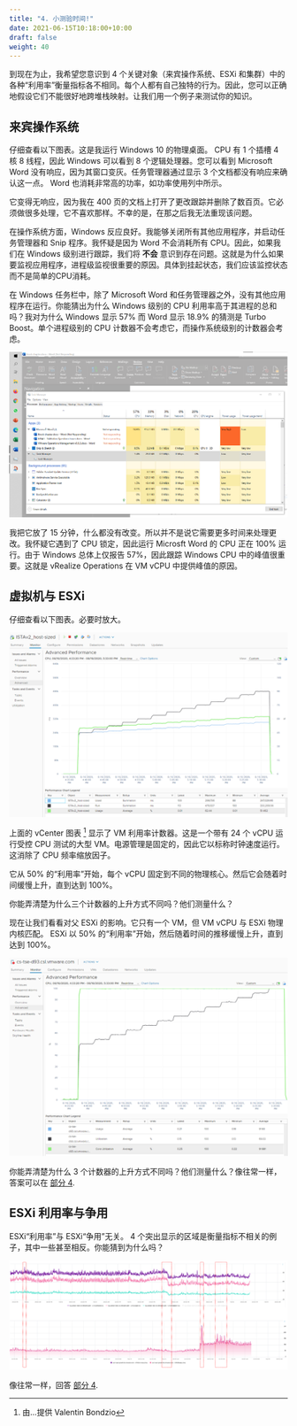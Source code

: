 ```yaml
---
title: "4. 小测验时间!"
date: 2021-06-15T10:18:00+10:00
draft: false
weight: 40
---
```


到现在为止，我希望您意识到 4 个关键对象（来宾操作系统、ESXi 和集群）中的各种“利用率”衡量指标各不相同。每个人都有自己独特的行为。因此，您可以正确地假设它们不能很好地跨堆栈映射。让我们用一个例子来测试你的知识。

## 来宾操作系统

仔细查看以下图表。这是我运行 Windows 10 的物理桌面。 CPU 有 1 个插槽 4 核 8 线程，因此 Windows 可以看到 8 个逻辑处理器。您可以看到 Microsoft Word 没有响应，因为其窗口变灰。任务管理器通过显示 3 个文档都没有响应来确认这一点。 Word 也消耗非常高的功率，如功率使用列中所示。

它变得无响应，因为我在 400 页的文档上打开了更改跟踪并删除了数百页。它必须做很多处理，它不喜欢那样。不幸的是，在那之后我无法重现该问题。

在操作系统方面，Windows 反应良好。我能够关闭所有其他应用程序，并启动任务管理器和 Snip 程序。我怀疑是因为 Word 不会消耗所有 CPU。因此，如果我们在 Windows 级别进行跟踪，我们将 **不会** 意识到存在问题。这就是为什么如果要监视应用程序，进程级监视很重要的原因。具体到挂起状态，我们应该监控状态而不是简单的CPU消耗。

在 Windows 任务栏中，除了 Microsoft Word 和任务管理器之外，没有其他应用程序在运行。你能猜出为什么 Windows 级别的 CPU 利用率高于其进程的总和吗？我对为什么 Windows 显示 57% 而 Word 显示 18.9% 的猜测是 Turbo Boost。单个进程级别的 CPU 计数器不会考虑它，而操作系统级别的计数器会考虑。

![Windows 任务管理器](2.2.4-fig-1.png)

我把它放了 15 分钟，什么都没有改变。所以并不是说它需要更多时间来处理更改。我怀疑它遇到了 CPU 锁定，因此运行 Microsft Word 的 CPU 正在 100% 运行。由于 Windows 总体上仅报告 57%，因此跟踪 Windows CPU 中的峰值很重要。这就是 vRealize Operations 在 VM vCPU 中提供峰值的原因。

## 虚拟机与 ESXi

仔细查看以下图表。必要时放大。

![VM 利用率计数器](2.2.4-fig-2.png)

上面的 vCenter 图表 [^1] 显示了 VM 利用率计数器。这是一个带有 24 个 vCPU 运行受控 CPU 测试的大型 VM。电源管理是固定的，因此它以标称时钟速度运行。这消除了 CPU 频率缩放因子。

它从 50% 的“利用率”开始，每个 vCPU 固定到不同的物理核心。然后它会随着时间缓慢上升，直到达到 100%。

你能弄清楚为什么三个计数器的上升方式不同吗？他们测量什么？

现在让我们看看对父 ESXi 的影响。它只有一个 VM，但 VM vCPU 与 ESXi 物理内核匹配。 ESXi 以 50% 的“利用率”开始，然后随着时间的推移缓慢上升，直到达到 100%。

![使用率飙升](2.2.4-fig-3.png)

你能弄清楚为什么 3 个计数器的上升方式不同吗？他们测量什么？像往常一样，答案可以在 [部分 4](/zh/miscellaneous/chapter-1-quiz-answers/).

## ESXi 利用率与争用

ESXi“利用率”与 ESXi“争用”无关。 4 个突出显示的区域是衡量指标不相关的例子，其中一些甚至相反。你能猜到为什么吗？

![争用与使用](2.2.4-fig-4.png)

像往常一样，回答 [部分 4](/zh/miscellaneous/chapter-1-quiz-answers/).

[^1]: 由...提供 Valentin Bondzio